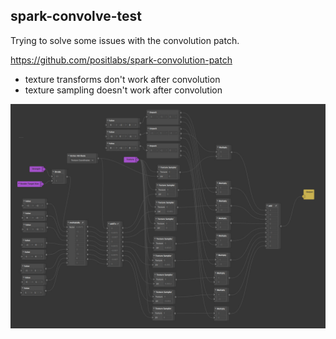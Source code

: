 ## spark-convolve-test

Trying to solve some issues with the convolution patch.

https://github.com/positlabs/spark-convolution-patch

- texture transforms don't work after convolution
- texture sampling doesn't work after convolution

![](screenshot.jpg)
